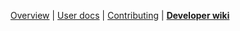 <div align="center">

[Overview](https://github.com/devcontainers-contrib/features#readme) |
[User docs](https://github.com/devcontainers-contrib/features#usage) |
[Contributing](https://github.com/devcontainers-contrib/features/blob/main/CONTRIBUTING.md)
| **[Developer wiki](https://github.com/devcontainers-contrib/features/wiki)**

</div>
